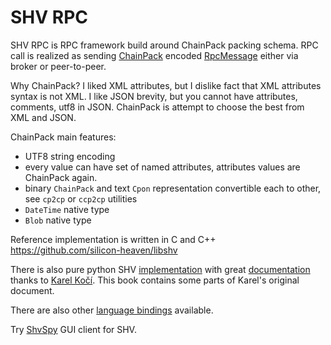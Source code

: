 # SHV RPC

SHV RPC is RPC framework build around ChainPack packing schema.
RPC call is realized as sending [ChainPack](chainpack.md) encoded [RpcMessage](rpcmessage.md) either via broker or peer-to-peer.

Why ChainPack? I liked XML attributes, but I dislike fact that XML attributes syntax is not XML. 
I like JSON brevity, but you cannot have attributes, comments, utf8 in JSON. ChainPack is
attempt to choose the best from XML and JSON.

ChainPack main features:
* UTF8 string encoding
* every value can have set of named attributes, attributes values are ChainPack again.
* binary `ChainPack` and text `Cpon` representation convertible each to other, see `cp2cp` or `ccp2cp` utilities
* `DateTime` native type
* `Blob` native type

Reference implementation is written in C and C++ <https://github.com/silicon-heaven/libshv> 

There is also pure python SHV [implementation](https://gitlab.com/elektroline-predator/pyshv) 
with great [documentation](https://elektroline-predator.gitlab.io/pyshv/master/index.html) thanks to [Karel Kočí](https://gitlab.com/Cynerd). 
This book contains some parts of Karel's original document.

There are also other [language bindings](language-bindings.md) available.

Try [ShvSpy](https://github.com/silicon-heaven/shvspy) GUI client for SHV. 